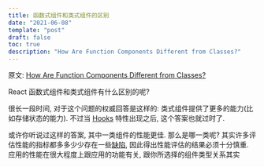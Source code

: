 ```yaml
---
title: 函数式组件和类式组件的区别
date: "2021-06-08"
template: "post"
draft: false
toc: true
description: "How Are Function Components Different from Classes?"
---
```


原文: [How Are Function Components Different from Classes?](https://overreacted.io/how-are-function-components-different-from-classes/)


React 函数式组件和类式组件有什么区别的呢?

很长一段时间, 对于这个问题的权威回答是这样的: 类式组件提供了更多的能力(比如存储状态的能力). 不过当 [Hooks](https://reactjs.org/docs/hooks-intro.html) 特性出现之后, 这个答案也就过时了.

或许你听说过这样的答案, 其中一类组件的性能更佳. 那么是哪一类呢? 其实许多评估性能的指标都多多少少存在一些[缺陷](https://medium.com/@dan_abramov/this-benchmark-is-indeed-flawed-c3d6b5b6f97f), 因此得出性能评估的结果必须十分慎重. 应用的性能在很大程度上跟应用的功能有关, 跟你所选择的组件类型关系其实